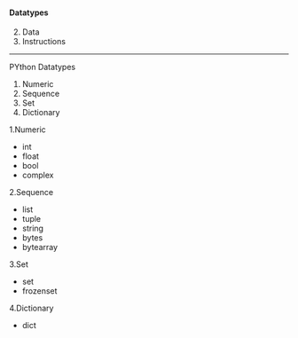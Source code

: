 #### Datatypes
2. Data
1. Instructions

---
PYthon Datatypes
1. Numeric
2. Sequence
3. Set
4. Dictionary

1.Numeric
- int
- float
- bool
- complex

2.Sequence
- list
- tuple
- string
- bytes
- bytearray

3.Set
- set
- frozenset

4.Dictionary
- dict